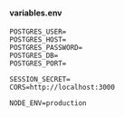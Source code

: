 #### variables.env

```
POSTGRES_USER=
POSTGRES_HOST=
POSTGRES_PASSWORD=
POSTGRES_DB=
POSTGRES_PORT=

SESSION_SECRET=
CORS=http://localhost:3000

NODE_ENV=production
```